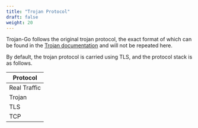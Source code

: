 ```yaml
---
title: "Trojan Protocol"
draft: false
weight: 20
---
```


Trojan-Go follows the original trojan protocol, the exact format of which can be found in the [Trojan documentation](https://trojan-gfw.github.io/trojan/protocol) and will not be repeated here.

By default, the trojan protocol is carried using TLS, and the protocol stack is as follows.

| Protocol     |
| ------------ |
| Real Traffic |
| Trojan       |
| TLS          |
| TCP          |
